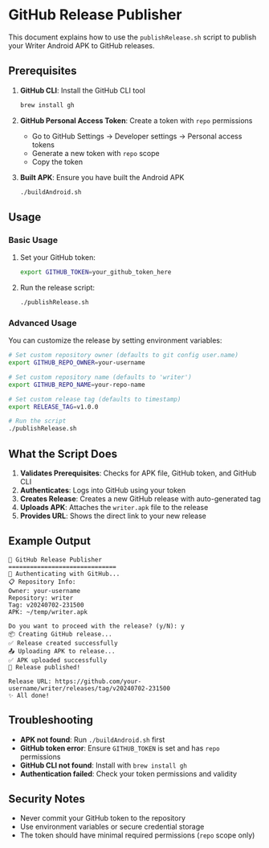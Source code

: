 # GitHub Release Publisher

This document explains how to use the `publishRelease.sh` script to publish your Writer Android APK to GitHub releases.

## Prerequisites

1. **GitHub CLI**: Install the GitHub CLI tool
   ```bash
   brew install gh
   ```

2. **GitHub Personal Access Token**: Create a token with `repo` permissions
   - Go to GitHub Settings → Developer settings → Personal access tokens
   - Generate a new token with `repo` scope
   - Copy the token

3. **Built APK**: Ensure you have built the Android APK
   ```bash
   ./buildAndroid.sh
   ```

## Usage

### Basic Usage

1. Set your GitHub token:
   ```bash
   export GITHUB_TOKEN=your_github_token_here
   ```

2. Run the release script:
   ```bash
   ./publishRelease.sh
   ```

### Advanced Usage

You can customize the release by setting environment variables:

```bash
# Set custom repository owner (defaults to git config user.name)
export GITHUB_REPO_OWNER=your-username

# Set custom repository name (defaults to 'writer')
export GITHUB_REPO_NAME=your-repo-name

# Set custom release tag (defaults to timestamp)
export RELEASE_TAG=v1.0.0

# Run the script
./publishRelease.sh
```

## What the Script Does

1. **Validates Prerequisites**: Checks for APK file, GitHub token, and GitHub CLI
2. **Authenticates**: Logs into GitHub using your token
3. **Creates Release**: Creates a new GitHub release with auto-generated tag
4. **Uploads APK**: Attaches the `writer.apk` file to the release
5. **Provides URL**: Shows the direct link to your new release

## Example Output

```
🚀 GitHub Release Publisher
==============================
🔐 Authenticating with GitHub...
📋 Repository Info:
Owner: your-username
Repository: writer
Tag: v20240702-231500
APK: ~/temp/writer.apk

Do you want to proceed with the release? (y/N): y
📦 Creating GitHub release...
✅ Release created successfully
📤 Uploading APK to release...
✅ APK uploaded successfully
🎉 Release published!

Release URL: https://github.com/your-username/writer/releases/tag/v20240702-231500
✨ All done!
```

## Troubleshooting

- **APK not found**: Run `./buildAndroid.sh` first
- **GitHub token error**: Ensure `GITHUB_TOKEN` is set and has `repo` permissions
- **GitHub CLI not found**: Install with `brew install gh`
- **Authentication failed**: Check your token permissions and validity

## Security Notes

- Never commit your GitHub token to the repository
- Use environment variables or secure credential storage
- The token should have minimal required permissions (`repo` scope only)